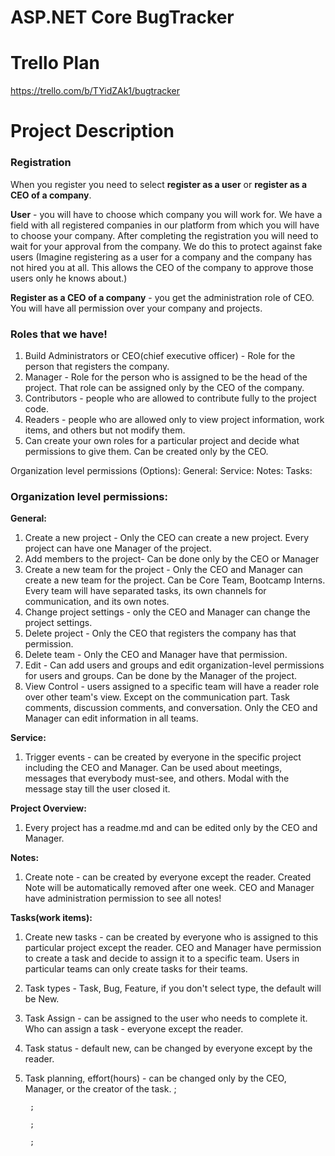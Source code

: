 
            
            
            
# ASP.NET Core BugTracker

# Trello Plan
https://trello.com/b/TYidZAk1/bugtracker

# Project Description

### Registration
When you register you need to select **register as a user** or **register as a CEO of a company**.

**User** - you will have to choose which company you will work for. We have a field with all registered companies in our platform from which you will have to choose your company. After completing the registration you will need to wait for your approval from the company. We do this to protect against fake users
(Imagine registering as a user for a company and the company has not hired you at all. This allows the CEO of the company to approve those users only he knows about.)

**Register as a CEO of a company** - you get the administration role of CEO. You will have all permission over your company and projects.

### Roles that we have!
1. Build Administrators or CEO(chief executive officer) - Role for the person that registers the company. 
2. Manager - Role for the person who is assigned to be the head of the project. That role can be assigned only by the CEO of the company.
3. Contributors - people who are allowed to contribute fully to the project code.
4. Readers - people who are allowed only to view project information, work items, and others but not modify them.
5. Can create your own roles for a particular project and decide what permissions to give them. Can be created only by the CEO.

Organization level permissions (Options): 
General:
Service:
Notes:
Tasks:

### Organization level permissions:

**General:**
1. Create a new project - Only the CEO can create a new project.
Every project can have one Manager of the project.
2. Add members to the project- Can be done only by the CEO or Manager
3. Create a new team for the project - Only the CEO and Manager can create a new team for the project.  Can be Core Team, Bootcamp Interns.
Every team will have separated tasks, its own channels for communication, and its own notes.
4. Change project settings - only the CEO and Manager can change the project settings.
5. Delete project  - Only the CEO that registers the company has that permission.
6. Delete team - Only the CEO and Manager have that permission.
7. Edit - Can add users and groups and edit organization-level permissions for users and groups. Can be done by the Manager of the project.
8. View Control - users assigned to а specific team will have a reader role over other team's view. Except on the communication part. Task comments, discussion comments, and conversation.
Only the CEO and Manager can edit information in all teams.

**Service:**
1. Trigger events - can be created by everyone in the specific project including the CEO and Manager. Can be used about meetings, messages that everybody must-see, and others. Modal with the message stay till the user closed it.

**Project Overview:**
1. Every project has a readme.md and can be edited only by the CEO and Manager. 

**Notes:**
1. Create note - can be created by everyone except the reader.
Created Note will be automatically removed after one week. 
CEO and Manager have administration permission to see all notes!

**Tasks(work items):** 
1. Create new tasks - can be created by everyone who is assigned to this particular project except the reader.
CEO and Manager have permission to create a task and decide to assign it to a specific team.
Users in particular teams can only create tasks for their teams.
2. Task types - Task, Bug, Feature, if you don't select type, the default will be New.
3. Task Assign - can be assigned to the user who needs to complete it.
Who can assign a task - everyone except the reader.
4. Task status - default new, can be changed by everyone except by the reader.
5. Task planning, effort(hours) - can be changed only by the CEO, Manager, or the creator of the task.
;

        ;

        ;

        ;

        